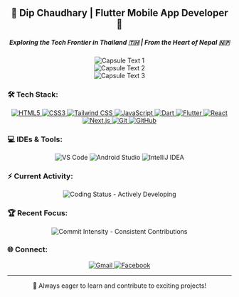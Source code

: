 <h2 align="center">👋 Dip Chaudhary | Flutter Mobile App Developer 🚀</h2>
<h5 align="center">Exploring the Tech Frontier in Thailand 🇹🇭 | From the Heart of Nepal 🇳🇵</h5>

<p align="center">
  <img src="https://capsule-render.vercel.app/api/text?text=Building%20innovative%20mobile%20experiences&font=Fira%20Code&fontSize=20&color=00ff88&width=550&height=65&align=center" alt="Capsule Text 1" /><br>
  <img src="https://capsule-render.vercel.app/api/text?text=Passionate%20about%20clean%20%26%20efficient%20code&font=Fira%20Code&fontSize=20&color=00ff88&width=550&height=65&align=center" alt="Capsule Text 2" /><br>
  <img src="https://capsule-render.vercel.app/api/text?text=Always%20learning%20and%20exploring%20new%20tech&font=Fira%20Code&fontSize=20&color=00ff88&width=550&height=65&align=center" alt="Capsule Text 3" />
</p>

### 🛠️ Tech Stack:

<p align="center">
  <a href="https://www.w3.org/html/" target="_blank"> <img src="https://img.shields.io/badge/HTML5-E34F26?style=for-the-badge&logo=html5&logoColor=white" alt="HTML5" /> </a>
  <a href="https://www.w3schools.com/css/" target="_blank"> <img src="https://img.shields.io/badge/CSS3-1572B6?style=for-the-badge&logo=css3&logoColor=white" alt="CSS3" /> </a>
  <a href="https://tailwindcss.com/" target="_blank"> <img src="https://img.shields.io/badge/Tailwind_CSS-38B2AC?style=for-the-badge&logo=tailwind-css&logoColor=white" alt="Tailwind CSS" /> </a>
  <a href="https://developer.mozilla.org/en-US/docs/Web/JavaScript" target="_blank"> <img src="https://img.shields.io/badge/JavaScript-F7DF1E?style=for-the-badge&logo=javascript&logoColor=black" alt="JavaScript" /> </a>
  <a href="https://dart.dev/" target="_blank"> <img src="https://img.shields.io/badge/Dart-0175C2?style=for-the-badge&logo=dart&logoColor=white" alt="Dart" /> </a>
  <a href="https://flutter.dev/" target="_blank"> <img src="https://img.shields.io/badge/Flutter-02569B?style=for-the-badge&logo=flutter&logoColor=white" alt="Flutter" /> </a>
  <a href="https://react.dev/" target="_blank"> <img src="https://img.shields.io/badge/React-61DAFB?style=for-the-badge&logo=react&logoColor=black" alt="React" /> </a>
  <a href="https://nextjs.org/" target="_blank"> <img src="https://img.shields.io/badge/Next.js-000000?style=for-the-badge&logo=nextdotjs&logoColor=white" alt="Next.js" /> </a>
  <a href="https://git-scm.com/" target="_blank"> <img src="https://img.shields.io/badge/Git-F05032?style=for-the-badge&logo=git&logoColor=white" alt="Git" /> </a>
  <a href="https://github.com/" target="_blank"> <img src="https://img.shields.io/badge/GitHub-181717?style=for-the-badge&logo=github&logoColor=white" alt="GitHub" /> </a>
</p>

### 💻 IDEs & Tools:

<p align="center">
  <img src="https://img.shields.io/badge/Visual_Studio_Code-007ACC?style=for-the-badge&logo=visual-studio-code&logoColor=white" alt="VS Code" />
  <img src="https://img.shields.io/badge/Android_Studio-3DDC84?style=for-the-badge&logo=android-studio&logoColor=white" alt="Android Studio" />
  <img src="https://img.shields.io/badge/IntelliJ_IDEA-000000.svg?style=for-the-badge&logo=intellij-idea&logoColor=white" alt="IntelliJ IDEA" />
</p>

### ⚡ Current Activity:

<p align="center">
  <img src="https://img.shields.io/badge/Coding_Status-Actively%20Developing-brightgreen?style=for-the-badge" alt="Coding Status - Actively Developing" />
</p>

### 🏆 Recent Focus:

<p align="center">
  <img src="https://img.shields.io/badge/Commit_Intensity-Consistent%20Contributions-blue?style=for-the-badge" alt="Commit Intensity - Consistent Contributions" />
</p>

### 🌐 Connect:

<p align="center">
  <a href="mailto:dipchaudhary947@gmail.com" target="_blank"> <img src="https://img.shields.io/badge/Gmail-D14836?style=for-the-badge&logo=gmail&logoColor=white" alt="Gmail" /> </a>
  <a href="https://www.facebook.com/deep.xhy?locale=th_TH" target="_blank"> <img src="https://img.shields.io/badge/Facebook-1877F2?style=for-the-badge&logo=facebook&logoColor=white" alt="Facebook" /> </a>
</p>

<hr>

<p align="center">
  🌱 Always eager to learn and contribute to exciting projects!
</p>
